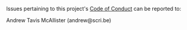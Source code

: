 Issues pertaining to this project's [Code of Conduct](CODE_OF_CONDUCT.md) can be reported to:

Andrew Tavis McAllister (andrew@scri<nolink>.be)
